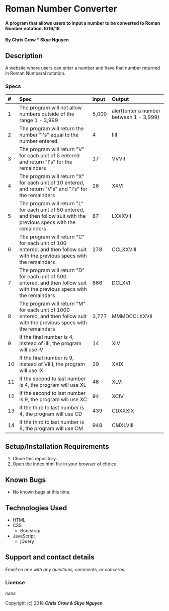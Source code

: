 # Roman Number Converter

#### A program that allows users to input a number to be converted to Roman Number notation. 8/16/18

#### By **Chris Crow * Skye Nguyen**

## Description

A website where users can enter a number and have that number returned in Roman Numberal notation.

### Specs
| # | Spec | Input | Output |
| :-------------     | :-------------     | :------------- | :------------- |
| 1 | The program will not allow numbers outside of the range 1 - 3,999 | 5,000 | alert(enter a number between 1 - 3,999) |
| 2 | The program will return the number "I's" equal to the number entered. | 4 | IIII |
| 3 | The program will return "V" for each unit of 5 entered and return "I's" for the remainders | 17 | VVVII |
| 4 | The program will return "X" for each unit of 10 entered, and return "V's" and "I's" for the remainders | 26 | XXVI |
| 5 | The program will return "L" for each unit of 50 entered, and then follow suit with the previous specs with the remainders | 87 | LXXXVII |
| 6 | The program will return "C" for each unit of 100 entered, and then follow suit with the previous specs with the remainders | 278 | CCLXXVIII |
| 7 | The program will return "D" for each unit of 500 entered, and then follow suit with the previous specs with the remainders | 666 | DCLXVI |
| 8 | The program will return "M" for each unit of 1000 entered, and then follow suit with the previous specs with the remainders | 3,777 | MMMDCCLXXVII |
| 9 | If the final number is 4, instead of IIII, the program will use IV | 14 | XIV |
| 10 | If the final number is 9, instead of VIIII, the program will use IX | 29 | XXIX |
| 11 | If the second to last number is 4, the program will use XL | 46 | XLVI |
| 12 | If the second to last number is 9, the program will use XC | 94 | XCIV |
| 13 | If the third to last number is 4, the program will use CD | 439 | CDXXXIX |
| 14 | If the third to last number is 9, the program will use CM | 948 | CMXLVIII |


## Setup/Installation Requirements

1. Clone this repository.
2. Open the index.html file in your browser of choice.

## Known Bugs
* No known bugs at this time.

## Technologies Used
* HTML
* CSS
  * Bootstrap
* JavaScript
  * jQuery

## Support and contact details

_Email no one with any questions, comments, or concerns._

### License

*none*

Copyright (c) 2018 **_Chris Crow & Skye Nguyen_**
